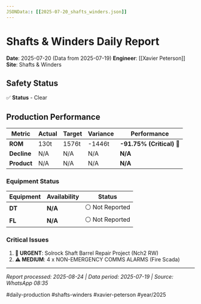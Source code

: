 ```yaml
--- 
JSONData:: [[2025-07-20_shafts_winders.json]]
---
```


# Shafts & Winders Daily Report
**Date**: 2025-07-20 (Data from 2025-07-19)
**Engineer**: [[Xavier Peterson]]
**Site**: Shafts & Winders

## Safety Status
✅ **Status** - Clear

## Production Performance
| Metric | Actual | Target | Variance | Performance |
|--------|--------|--------|----------|-------------|
| **ROM** | 130t | 1576t | -1446t | **-91.75% (Critical)** 🔴 |
| **Decline** | N/A | N/A | N/A | **N/A** |
| **Product** | N/A | N/A | N/A | **N/A** |

### Equipment Status
| Equipment | Availability | Status |
|-----------|-------------|---------|
| **DT** | **N/A** | ⚪ Not Reported |
| **FL** | **N/A** | ⚪ Not Reported |

### Critical Issues
1. **🔴 URGENT**: Solrock Shaft Barrel Repair Project (Nch2 RW)
2. **⚠️ MEDIUM**: 4 x NON-EMERGENCY COMMS ALARMS (Fire Scada)

---
*Report processed: 2025-08-24 | Data period: 2025-07-19 | Source: WhatsApp 08:35*

#daily-production #shafts-winders #xavier-peterson #year/2025
